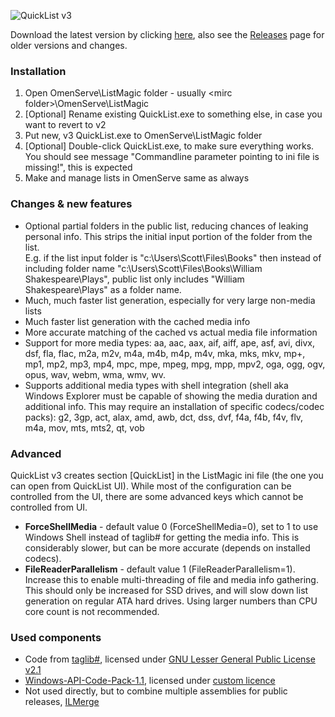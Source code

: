![QuickList v3](https://user-images.githubusercontent.com/18664267/49150927-fa5c8e80-f316-11e8-8fbf-92ae266726bf.png)

Download the latest version by clicking [here](https://github.com/DukeLupus/QuickList/releases/download/v3-beta.3/QuickList.v3.beta3.zip), also see the [Releases](https://github.com/DukeLupus/QuickList/releases) page for older versions and changes.

### Installation

1. Open OmenServe\ListMagic folder - usually &lt;mirc folder&gt;\OmenServe\ListMagic
2. [Optional] Rename existing QuickList.exe to something else, in case you want to revert to v2
3. Put new, v3 QuickList.exe to  OmenServe\ListMagic folder
4. [Optional] Double-click QuickList.exe, to make sure everything works. You should see message "Commandline parameter pointing to ini file is missing!", this is expected
5. Make and manage lists in OmenServe same as always


### Changes & new features
* Optional partial folders in the public list, reducing chances of leaking personal info. This strips the initial input portion of the folder from the list.  
	E.g. if the list input folder is "c:\Users\Scott\Files\Books\" then instead of including folder name "c:\Users\Scott\Files\Books\William Shakespeare\Plays", public list only includes "William Shakespeare\Plays" as a folder name.
* Much, much faster list generation, especially for very large non-media lists
* Much faster list generation with the cached media info
* More accurate matching of the cached vs actual media file information
* Support for more media types: aa, aac, aax, aif, aiff, ape, asf, avi, divx, dsf, fla, flac, m2a, m2v, m4a, m4b, m4p, m4v, mka, mks, mkv, mp+, mp1, mp2, mp3, mp4, mpc, mpe, mpeg, mpg, mpp, mpv2, oga, ogg, ogv, opus, wav, webm, wma, wmv, wv.
* Supports additional media types with shell integration (shell aka Windows Explorer must be capable of showing the media duration and additional info. This may require an installation of specific codecs/codec packs): g2, 3gp, act, alax, amd, awb, dct, dss, dvf, f4a, f4b, f4v, flv, m4a, mov, mts, mts2, qt, vob


### Advanced
QuickList v3 creates section [QuickList] in the ListMagic ini file (the one you can open from QuickList UI). While most of the configuration can be controlled from the UI, there are some advanced keys which cannot be controlled from UI.
- **ForceShellMedia** - default value 0 (ForceShellMedia=0), set to 1 to use Windows Shell instead of taglib# for getting the media info. This is considerably slower, but can be more accurate (depends on installed codecs).
- **FileReaderParallelism** - default value 1 (FileReaderParallelism=1). Increase this to enable multi-threading of file and media info gathering. This should only be increased for SSD drives, and will slow down list generation on regular ATA hard drives. Using larger numbers than CPU core count is not recommended.




### Used components

* Code from [taglib#](https://github.com/mono/taglib-sharp), licensed under [GNU Lesser General Public License v2.1](https://github.com/mono/taglib-sharp/blob/master/COPYING)
* [Windows-API-Code-Pack-1.1](https://github.com/aybe/Windows-API-Code-Pack-1.1), licensed under [custom licence](https://github.com/aybe/Windows-API-Code-Pack-1.1/blob/master/LICENCE)
* Not used directly, but to combine multiple assemblies for public releases, [ILMerge](https://github.com/dotnet/ILMerge)